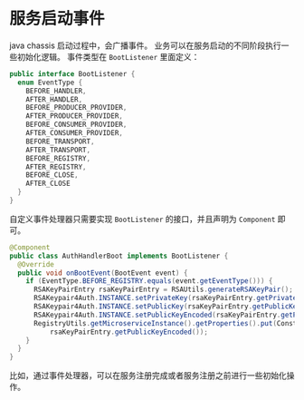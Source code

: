 # 服务启动事件

java chassis 启动过程中，会广播事件。 业务可以在服务启动的不同阶段执行一些初始化逻辑。 事件类型在 `BootListener` 
里面定义：

```java
public interface BootListener {
  enum EventType {
    BEFORE_HANDLER,
    AFTER_HANDLER,
    BEFORE_PRODUCER_PROVIDER,
    AFTER_PRODUCER_PROVIDER,
    BEFORE_CONSUMER_PROVIDER,
    AFTER_CONSUMER_PROVIDER,
    BEFORE_TRANSPORT,
    AFTER_TRANSPORT,
    BEFORE_REGISTRY,
    AFTER_REGISTRY,
    BEFORE_CLOSE,
    AFTER_CLOSE
  }
}
```

自定义事件处理器只需要实现 `BootListener` 的接口，并且声明为 `Component` 即可。

```java
@Component
public class AuthHandlerBoot implements BootListener {
  @Override
  public void onBootEvent(BootEvent event) {
    if (EventType.BEFORE_REGISTRY.equals(event.getEventType())) {
      RSAKeyPairEntry rsaKeyPairEntry = RSAUtils.generateRSAKeyPair();
      RSAKeypair4Auth.INSTANCE.setPrivateKey(rsaKeyPairEntry.getPrivateKey());
      RSAKeypair4Auth.INSTANCE.setPublicKey(rsaKeyPairEntry.getPublicKey());
      RSAKeypair4Auth.INSTANCE.setPublicKeyEncoded(rsaKeyPairEntry.getPublicKeyEncoded());
      RegistryUtils.getMicroserviceInstance().getProperties().put(Const.INSTANCE_PUBKEY_PRO,
          rsaKeyPairEntry.getPublicKeyEncoded());
    }
  }
}
```

比如，通过事件处理器，可以在服务注册完成或者服务注册之前进行一些初始化操作。
